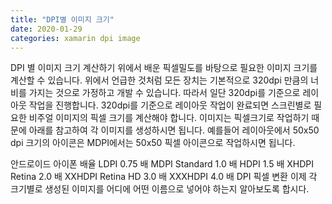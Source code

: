 ```yaml
---
title: "DPI별 이미지 크기"
date: 2020-01-29
categories: xamarin dpi image
---
```


DPI 별 이미지 크기 계산하기
위에서 배운 픽셀밀도를 바탕으로 필요한 이미지 크기를 계산할 수 있습니다. 위에서 언급한 것처럼 모든 장치는 기본적으로 320dpi 만큼의 너비를 가지는 것으로 가정하고 개발 수 있습니다. 따라서 일단 320dpi를 기준으로 레이아웃 작업을 진행합니다.
320dpi를 기준으로 레이아웃 작업이 완료되면 스크린별로 필요한 비주얼 이미지의 픽셀 크기를 계산해야 합니다. 이미지는 픽셀크기로 작업하기 때문에 아래를 참고하여 각 이미지를 생성하시면 됩니다. 예를들어 레이아웃에서 50x50 dpi 크기의 아이콘은 MDPI에서는 50x50 픽셀 아이콘으로 작업하시면 됩니다.

안드로이드	아이폰	배율
LDPI		0.75 배
MDPI	Standard	1.0 배
HDPI		1.5 배
XHDPI	Retina	2.0 배
XXHDPI	Retina HD	3.0 배
XXXHDPI		4.0 배
DPI 픽셀 변환
이제 각 크기별로 생성된 이미지를 어디에 어떤 이름으로 넣어야 하는지 알아보도록 합시다.
